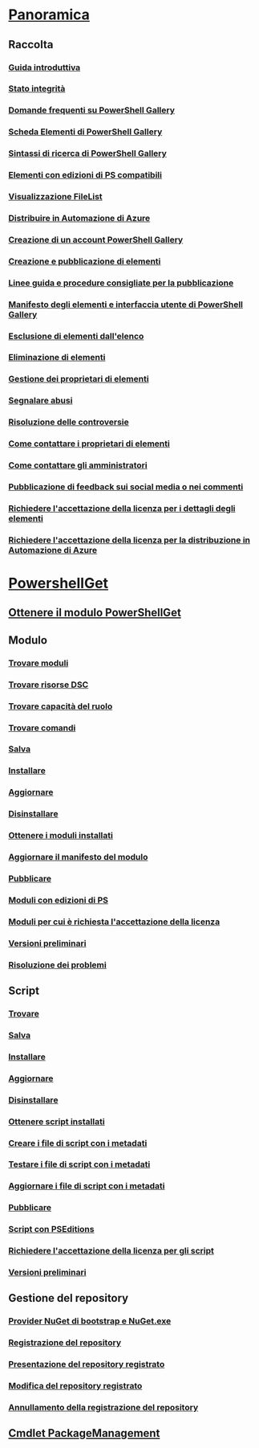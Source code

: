 # [Panoramica](readme.md)
## Raccolta
### [Guida introduttiva](psgallery/psgallery_gettingstarted.md)
### [Stato integrità](psgallery/psgallery_status.md)
### [Domande frequenti su PowerShell Gallery](psgallery/psgallery_faqs.md)
### [Scheda Elementi di PowerShell Gallery](psgallery/psgallery_items_tab.md)
### [Sintassi di ricerca di PowerShell Gallery](psgallery/psgallery_search_syntax.md)
### [Elementi con edizioni di PS compatibili](psgallery/psgallery_pseditions.md)
### [Visualizzazione FileList](psgallery/psgallery_filelist_feature.md)
### [Distribuire in Automazione di Azure](psgallery/psgallery_deploy_to_azure_automation.md)
### [Creazione di un account PowerShell Gallery](psgallery/psgallery_creating_an_account.md)
### [Creazione e pubblicazione di elementi](psgallery/Creating-and-Publishing-an-item.md)
### [Linee guida e procedure consigliate per la pubblicazione](psgallery/psgallery-PublishingGuidelines.md)
### [Manifesto degli elementi e interfaccia utente di PowerShell Gallery](psgallery/psgallery_ItemManifestAffectingUI.md)
### [Esclusione di elementi dall'elenco](psgallery/psgallery_unlist_items.md)
### [Eliminazione di elementi](psgallery/Deleting-Items.md)
### [Gestione dei proprietari di elementi](psgallery/Managing-Item-Owners.md)
### [Segnalare abusi](psgallery/psgallery_report_abuse.md)
### [Risoluzione delle controversie](psgallery/psgallery_dispute_resolution.md)
### [Come contattare i proprietari di elementi](psgallery/psgallery_contacting_item_owners.md)
### [Come contattare gli amministratori](psgallery/psgallery_contacting_administrators.md)
### [Pubblicazione di feedback sui social media o nei commenti](psgallery/psgallery-SocialMediaFeedback.md)
### [Richiedere l'accettazione della licenza per i dettagli degli elementi](psgallery/psgallery_requires_license_acceptance.md)
### [Richiedere l'accettazione della licenza per la distribuzione in Automazione di Azure](psgallery/psgallery_deploy_to_azure_automation_requireLicenseAcceptance.md)

# [PowershellGet](psget/overview.md)
## [Ottenere il modulo PowerShellGet](psget/get_psget_module.md)

## Modulo
### [Trovare moduli](psget/module/psget_find-module.md)
### [Trovare risorse DSC](psget/module/psget_find-dscresource.md)
### [Trovare capacità del ruolo](psget/module/psget_find-rolecapability.md)
### [Trovare comandi](psget/module/psget_find-command.md)
### [Salva](psget/module/psget_save-module.md)
### [Installare](psget/module/psget_install-module.md)
### [Aggiornare](psget/module/psget_update-module.md)
### [Disinstallare](psget/module/psget_uninstall-module.md)
### [Ottenere i moduli installati](psget/module/psget_get-installedmodule.md)
### [Aggiornare il manifesto del modulo](psget/module/psget_update-modulemanifest.md)
### [Pubblicare](psget/module/psget_publish-module.md)
### [Moduli con edizioni di PS](psget/module/modulewithpseditionsupport.md)
### [Moduli per cui è richiesta l'accettazione della licenza](psget/module/RequireLicenseAcceptance.md)
### [Versioni preliminari](psget/module/PreReleaseModule.md)
### [Risoluzione dei problemi](psget/psget_cmdlets_troubleshooting.md)

## Script
### [Trovare](psget/script/psget_find-script.md)
### [Salva](psget/script/psget_save-script.md)
### [Installare](psget/script/psget_install-script.md)
### [Aggiornare](psget/script/psget_update-script.md)
### [Disinstallare](psget/script/psget_uninstall-script.md)
### [Ottenere script installati](psget/script/psget_get-installedscript.md)
### [Creare i file di script con i metadati](psget/script/psget_new-scriptfileinfo.md)
### [Testare i file di script con i metadati](psget/script/psget_test-scriptfileinfo.md)
### [Aggiornare i file di script con i metadati](psget/script/psget_update-scriptfileinfo.md)
### [Pubblicare](psget/script/psget_publish-script.md)
### [Script con PSEditions](psget/script/scriptwithpseditionsupport.md)
### [Richiedere l'accettazione della licenza per gli script](psget/script/script_RequireLicenseAcceptance.md)
### [Versioni preliminari](psget/script/PreReleaseScript.md)
## Gestione del repository
### [Provider NuGet di bootstrap e NuGet.exe](psget/repository/bootstrapping_nuget_proivder_and_exe.md)
### [Registrazione del repository](psget/repository/psget_register-psrepository.md)
### [Presentazione del repository registrato](psget/repository/psget_get-psrepository.md)
### [Modifica del repository registrato](psget/repository/psget_set-psrepository.md)
### [Annullamento della registrazione del repository](psget/repository/psget_unregister-psrepository.md)

## [Cmdlet PackageManagement](psget/oneget/PackageManagement_cmdlets.md)
